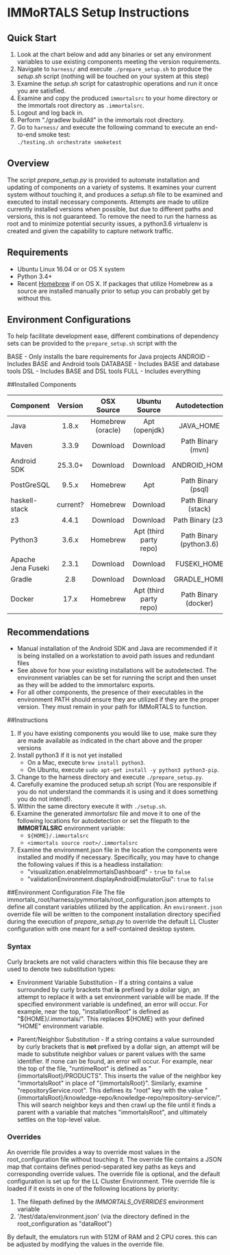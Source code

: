 # IMMoRTALS Setup Instructions

## Quick Start 
1. Look at the chart below and add any binaries or set any environment variables to use existing components meeting the
 version requirements.
2. Navigate to `harness/` and execute `./prepare_setup.sh` to produce the _setup.sh_ script (nothing will be touched on your system at this step)
3. Examine the _setup.sh_ script for catastrophic operations and run it once you are satisfied.
4. Examine and copy the produced `immortalsrc` to your home directory or the immortals root directory as `.immortalsrc`.
5. Logout and log back in.
6. Perform "./gradlew buildAll" in the immortals root directory.
7. Go to `harness/` and execute the following command to execute an end-to-end smoke test:  
    `./testing.sh orchestrate smoketest`

## Overview  
The script _prepare_setup.py_ is provided to automate installation and updating of components on a variety of systems.
It examines your current system without touching it, and produces a _setup.sh_ file to be examined and executed to
install necessary components.  Attempts are made to utilize currently installed versions when possible, but due to 
different paths and versions, this is not guaranteed. To remove the need to run the harness as root and to minimize 
potential security issues, a python3.6 virtualenv is created and given the capability to capture network traffic.

## Requirements
 - Ubuntu Linux 16.04 or or OS X system  
 - Python 3.4+  
 - Recent [Homebrew](https://brew.sh/) if on OS X. If packages that utilize Homebrew as a source are installed manually 
   prior to setup you can probably get by without this.  

## Environment Configurations

To help facilitate development ease, different combinations of dependency sets can be provided to the `prepare_setup.sh` 
script with the 

BASE - Only installs the bare requirements for Java projects
ANDROID - Includes BASE and Android tools
DATABASE - Includes BASE and database tools
DSL - Includes BASE and DSL tools
FULL - Includes everything
 
##Installed Components

| Component             | Version   | OSX Source        | Ubuntu Source             | Autodetection             | Env Config |
|:----------------------|:---------:|:-----------------:|:-------------------------:|:-------------------------:|:----------:|
| Java                  | 1.8.x     | Homebrew (oracle) | Apt (openjdk)             | JAVA_HOME                 | BASE       |
| Maven                 | 3.3.9     | Download          | Download                  | Path Binary (mvn)         | BASE       |
| Android SDK           | 25.3.0+   | Download          | Download                  | ANDROID_HOME              | ANDROID    |
| PostGreSQL            | 9.5.x     | Homebrew          | Apt                       | Path Binary (psql)        | DATABASE   |
| haskell-stack         | current?  | Homebrew          | Download                  | Path Binary (stack)       | DSL        |
| z3                    | 4.4.1     | Download          | Download                  | Path Binary (z3)          | DSL        |
| Python3               | 3.6.x     | Homebrew          | Apt (third party repo)    | Path Binary (python3.6)   | FULL       |
| Apache Jena Fuseki    | 2.3.1     | Download          | Download                  | FUSEKI_HOME               | FULL       |
| Gradle                | 2.8       | Download          | Download                  | GRADLE_HOME               | FULL       |
| Docker                | 17.x      | Homebrew          | Apt (third party repo)    | Path Binary (docker)      | FULL       |


## Recommendations
 - Manual installation of the Android SDK and Java are recommended if it is being installed on a workstation to avoid 
path issues and redundant files
 - See above for how your existing installations will be autodetected. The environment variables can be set for running
  the script and then unset as they will be added to the immortalsrc exports.
 - For all other components, the presence of their executables in the environment PATH should ensure they are utilized 
 if they are the proper version. They must remain in your path for IMMoRTALS to function.

##Instructions
1.  If you have existing components you would like to use, make sure they are made available as indicated in the chart
 above and the proper versions
2.  Install python3 if it is not yet installed
    - On a Mac, execute `brew install python3`.
    - On Ubuntu, execute `sudo apt-get install -y python3 python3-pip`.
3.  Change to the harness directory and execute `./prepare_setup.py`.
4.  Carefully examine the produced setup.sh script (You are responsible if you do not understand the commands it is 
using and it does something you do not intend!).
5.  Within the same directory execute it with `./setup.sh`.
6.  Examine the generated _immortalsrc_ file and move it to one of the following locations for autodetection or set 
 the filepath to the **IMMORTALSRC** environment variable:
    * `${HOME}/.immortalsrc`
    * `<immortals source root>/.immortalsrc`
7.  Examine the environment.json file in the location the components were installed and modify if necessary. 
 Specifically, you may have to change the following values if this is a headless installation:
    * "visualization.enableImmortalsDashboard" - `true` to `false`
    * "validationEnvironment.displayAndroidEmulatorGui": `true` to `false`
    

##Environment Configuration File
The file immortals_root/harness/pymmortals/root_configuration.json attempts to define all constant variables utilized 
by the application.  An `environment.json` override file will be written to the component installation directory 
specified during the execution of _prepare_setup.py_ to override the default LL Cluster configuration with one meant 
for a self-contained desktop system.

### Syntax
Curly brackets are not valid characters within this file because they are used to denote two 
substitution types:

 - Environment Variable Substitution - If a string contains a value surrounded by curly brackets that **is** prefixed by a dollar 
 sign, an attempt to replace it with a set environment variable will be made. If the specified environment variable is 
 undefined, an error will occur.  For example, near the top, "installationRoot" is defined as "${HOME}/.immortals/". 
 This replaces ${HOME} with your  defined "HOME" environment variable.
 
 - Parent/Neighbor Substitution - If a string contains a value surrounded by curly brackets that is **not** prefixed 
 by a dollar sign, an attempt will be made to substitute neighbor values or parent values with the same identifier. If 
 none can be found, an error will occur. For example, near the top of the file, "runtimeRoot" is defined as 
 "{immortalsRoot}/PRODUCTS". This inserts the value of the neighbor key "immortalsRoot" in place of  "{immortalsRoot}". 
 Similarly, examine "repositoryService.root". This defines its "root" key with the value 
 "{immortalsRoot}/knowledge-repo/knowledge-repo/repository-service/". This will search neighbor keys and then crawl up 
 the file until it finds a parent with a variable that matches "immortalsRoot", and ultimately settles on the top-level 
 value.
 
### Overrides
An override file provides a way to override most values in the root_configuration file without touching it. The
 override file contains a JSON map that contains defines period-separated key paths as keys and corresponding override
 values. The override file is optional, and the default configuration is set up for the LL Cluster Environment.
 THe override file is loaded if it exists in one of the following locations by priority:
1.  The filepath defined by the *IMMORTALS_OVERRIDES* environment variable
2.  '/test/data/environment.json' (via the directory defined in the root_configuration as "dataRoot")

By default, the emulators run with 512M of RAM and 2 CPU cores. this can be adjusted by modifying the values in the 
override file.